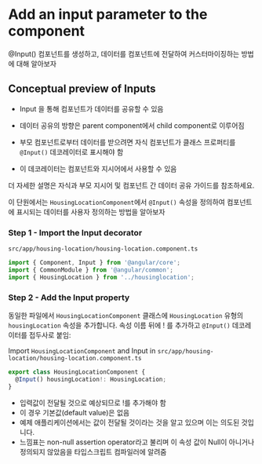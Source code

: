 
# Add an input parameter to the component



@Input() 컴포넌트를 생성하고, 데이터를 컴포넌트에 전달하여 커스터마이징하는 방법에 대해 알아보자


## Conceptual preview of Inputs

- Input 을 통해 컴포넌트가 데이터를 공유할 수 있음
- 데이터 공유의 방향은 parent component에서 child component로 이루어짐

- 부모 컴포넌트로부터 데이터를 받으려면 자식 컴포넌트가 클래스 프로퍼티를 `@Input()` 데코레이터로 표시해야 함
- 이 데코레이터는 컴포넌트와 지시어에서 사용할 수 있음

더 자세한 설명은 자식과 부모 지시어 및 컴포넌트 간 데이터 공유 가이드를 참조하세요.

이 단원에서는 `HousingLocationComponent`에서 `@Input()` 속성을 정의하여 컴포넌트에 표시되는 데이터를 사용자 정의하는 방법을 알아보자




### Step 1 - Import the Input decorator

`src/app/housing-location/housing-location.component.ts`

```ts
import { Component, Input } from '@angular/core';
import { CommonModule } from '@angular/common';
import { HousingLocation } from '../housinglocation';

```

### Step 2 - Add the Input property

동일한 파일에서 `HousingLocationComponent` 클래스에 `HousingLocation` 유형의 `housingLocation` 속성을 추가합니다. 
속성 이름 뒤에 ! 를 추가하고 `@Input()` 데코레이터를 접두사로 붙임:

Import `HousingLocationComponent` and Input in `src/app/housing-location/housing-location.component.ts`
```ts
export class HousingLocationComponent {
  @Input() housingLocation!: HousingLocation;
}
```

- 입력값이 전달될 것으로 예상되므로 !를 추가해야 함
- 이 경우 기본값(default value)은 없음
- 예제 애플리케이션에서는 값이 전달될 것이라는 것을 알고 있으며 이는 의도된 것입니다. 
- 느낌표는 non-null assertion operator라고 불리며 이 속성 값이 Null이 아니거나 정의되지 않았음을 타입스크립트 컴파일러에 알려줌